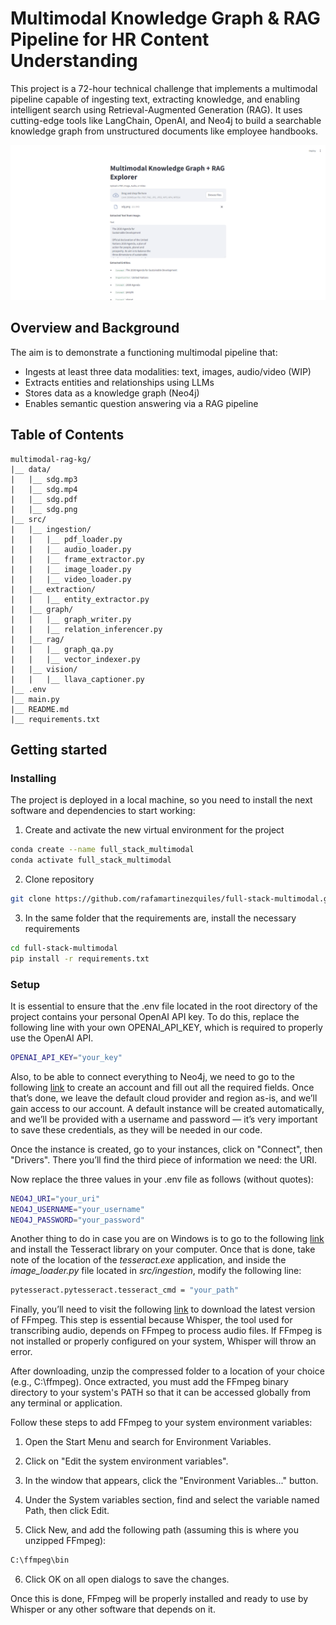 # Multimodal Knowledge Graph & RAG Pipeline for HR Content Understanding
This project is a 72-hour technical challenge that implements a multimodal pipeline capable of ingesting text, extracting knowledge, and enabling intelligent search using Retrieval-Augmented Generation (RAG). It uses cutting-edge tools like LangChain, OpenAI, and Neo4j to build a searchable knowledge graph from unstructured documents like employee handbooks.

![](images/app.png)

## Overview and Background

The aim is to demonstrate a functioning multimodal pipeline that:

- Ingests at least three data modalities: text, images, audio/video (WIP)
- Extracts entities and relationships using LLMs
- Stores data as a knowledge graph (Neo4j)
- Enables semantic question answering via a RAG pipeline

## Table of Contents
```
multimodal-rag-kg/
|__ data/
|   |__ sdg.mp3
|   |__ sdg.mp4
|   |__ sdg.pdf
|   |__ sdg.png
|__ src/
|   |__ ingestion/
|   |   |__ pdf_loader.py
|   |   |__ audio_loader.py
|   |   |__ frame_extractor.py
|   |   |__ image_loader.py
|   |   |__ video_loader.py
|   |__ extraction/
|   |   |__ entity_extractor.py
|   |__ graph/
|   |   |__ graph_writer.py
|   |   |__ relation_inferencer.py
|   |__ rag/
|   |   |__ graph_qa.py
|   |   |__ vector_indexer.py
|   |__ vision/
|   |   |__ llava_captioner.py
|__ .env
|__ main.py
|__ README.md
|__ requirements.txt
```

## Getting started

### Installing
The project is deployed in a local machine, so you need to install the next software and dependencies to start working:

1. Create and activate the new virtual environment for the project

```bash
conda create --name full_stack_multimodal 
conda activate full_stack_multimodal
```

2. Clone repository

```bash
git clone https://github.com/rafamartinezquiles/full-stack-multimodal.git
```

3. In the same folder that the requirements are, install the necessary requirements

```bash
cd full-stack-multimodal
pip install -r requirements.txt
```


### Setup
It is essential to ensure that the .env file located in the root directory of the project contains your personal OpenAI API key. To do this, replace the following line with your own OPENAI_API_KEY, which is required to properly use the OpenAI API.

```bash
OPENAI_API_KEY="your_key"
```

Also, to be able to connect everything to Neo4j, we need to go to the following [link](https://login.neo4j.com/u/signup/identifier?state=hKFo2SBIZnpjXzJJZGlCSkY2aHFnVEQ5OWNLcVd4QVZtdGg2VaFur3VuaXZlcnNhbC1sb2dpbqN0aWTZIDN1TkxVWExQWHRDcVVHQXBXcXdyTXZfR2hvcWNUX0pro2NpZNkgV1NMczYwNDdrT2pwVVNXODNnRFo0SnlZaElrNXpZVG8) to create an account and fill out all the required fields. Once that’s done, we leave the default cloud provider and region as-is, and we’ll gain access to our account. A default instance will be created automatically, and we’ll be provided with a username and password — it’s very important to save these credentials, as they will be needed in our code.

Once the instance is created, go to your instances, click on "Connect", then "Drivers". There you’ll find the third piece of information we need: the URI.

Now replace the three values in your .env file as follows (without quotes):

```bash
NEO4J_URI="your_uri"
NEO4J_USERNAME="your_username"
NEO4J_PASSWORD="your_password"
```

Another thing to do in case you are on Windows is to go to the following [link](https://github.com/UB-Mannheim/tesseract/wiki) and install the Tesseract library on your computer. Once that is done, take note of the location of the *tesseract.exe* application, and inside the *image_loader.py* file located in *src/ingestion*, modify the following line:

```bash
pytesseract.pytesseract.tesseract_cmd = "your_path"
```

Finally, you’ll need to visit the following [link](https://www.gyan.dev/ffmpeg/builds/) to download the latest version of FFmpeg. This step is essential because Whisper, the tool used for transcribing audio, depends on FFmpeg to process audio files. If FFmpeg is not installed or properly configured on your system, Whisper will throw an error.

After downloading, unzip the compressed folder to a location of your choice (e.g., C:\ffmpeg). Once extracted, you must add the FFmpeg binary directory to your system's PATH so that it can be accessed globally from any terminal or application.

Follow these steps to add FFmpeg to your system environment variables:

1. Open the Start Menu and search for Environment Variables.

2. Click on "Edit the system environment variables".

3. In the window that appears, click the "Environment Variables..." button.

4. Under the System variables section, find and select the variable named Path, then click Edit.

5. Click New, and add the following path (assuming this is where you unzipped FFmpeg):

```bash
C:\ffmpeg\bin
```
 6. Click OK on all open dialogs to save the changes.

 Once this is done, FFmpeg will be properly installed and ready to use by Whisper or any other software that depends on it.
